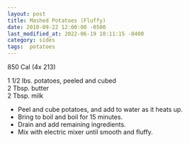 ```yaml
---
layout: post
title: Mashed Potatoes (Fluffy)
date: 2010-09-22 12:00:00 -0500
last_modified_at: 2022-06-19 10:11:15 -0400
category: sides
tags:  potatoes
---
```

850 Cal (4x 213)

1 1/2 lbs. potatoes, peeled and cubed  
2 Tbsp. butter  
2 Tbsp. milk  

* Peel and cube potatoes, and add to water as it heats up.
* Bring to boil and boil for 15 minutes.
* Drain and add remaining ingredients.
* Mix with electric mixer until smooth and fluffy.
